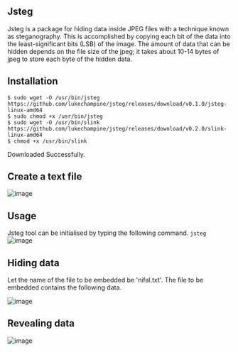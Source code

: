 ## Jsteg

Jsteg is a package for hiding data inside JPEG files with a technique known as steganography. This is accomplished by copying each bit of the data into the least-significant bits (LSB) of the image. The amount of data that can be hidden depends on the file size of the jpeg; it takes about 10-14 bytes of jpeg to store each byte of the hidden data.

## Installation

```
$ sudo wget -O /usr/bin/jsteg https://github.com/lukechampine/jsteg/releases/download/v0.1.0/jsteg-linux-amd64
$ sudo chmod +x /usr/bin/jsteg
$ sudo wget -O /usr/bin/slink https://github.com/lukechampine/jsteg/releases/download/v0.2.0/slink-linux-amd64
$ chmod +x /usr/bin/slink
```
Downloaded Successfully.

## Create a text file
![image](https://github.com/Nifalnasar/Steganography/assets/141356053/205cd685-9337-42d4-b435-7305637351e2)

## Usage
Jsteg tool can be initialised by typing the following command.
`jsteg`
![image](https://github.com/Nifalnasar/Steganography/assets/141356053/fc1da53c-c0a2-480a-aeb7-3c48e74e16fc)

## Hiding data

Let the name of the file to be embedded be 'nifal.txt'.
The file to be embedded contains the following data.

![image](https://github.com/Nifalnasar/Steganography/assets/141356053/6678ea39-f457-4634-9113-d7b0110b26bd)

## Revealing data

![image](https://github.com/Nifalnasar/Steganography/assets/141356053/2b2fb4c4-f933-4f3b-8fd3-446a98e34bc7)
